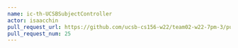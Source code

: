 ```yaml
---
name: ic-th-UCSBSubjectController
actor: isaacchin
pull_request_url: https://github.com/ucsb-cs156-w22/team02-w22-7pm-3/pull/25
pull_request_num: 25
---
```

